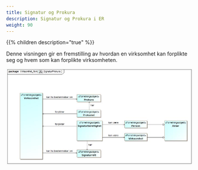 ```yaml
---
title: Signatur og Prokura
description: Signatur og Prokura i ER
weight: 90
---
```



{{% children description="true" %}}

Denne visningen gir en fremstilling av hvordan en virksomhet kan forplikte seg og hvem som kan forplikte virksomheten.

![SignProk](https://github.com/brreg/informasjonsmodeller/blob/main/enhetsregisteret/forretningsobjektmodeller/signaturProkura.jpg?raw=true)

